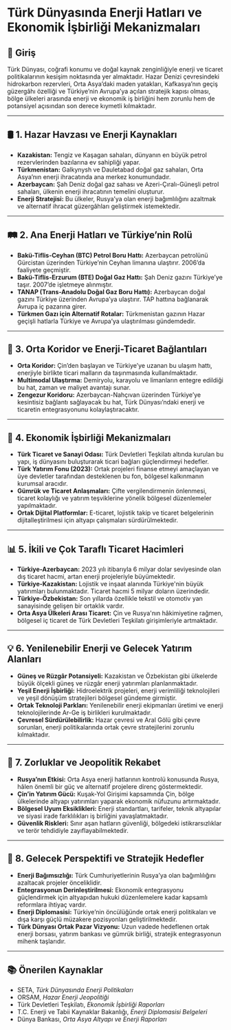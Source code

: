 # Türk Dünyasında Enerji Hatları ve Ekonomik İşbirliği Mekanizmaları

## 🧭 Giriş

Türk Dünyası, coğrafi konumu ve doğal kaynak zenginliğiyle enerji ve ticaret politikalarının kesişim noktasında yer almaktadır. Hazar Denizi çevresindeki hidrokarbon rezervleri, Orta Asya’daki maden yatakları, Kafkasya’nın geçiş güzergâhı özelliği ve Türkiye’nin Avrupa’ya açılan stratejik kapısı olması, bölge ülkeleri arasında enerji ve ekonomik iş birliğini hem zorunlu hem de potansiyel açısından son derece kıymetli kılmaktadır.

---

## 🛢️ 1. Hazar Havzası ve Enerji Kaynakları

- **Kazakistan:** Tengiz ve Kaşagan sahaları, dünyanın en büyük petrol rezervlerinden bazılarına ev sahipliği yapar.
- **Türkmenistan:** Galkynysh ve Dauletabad doğal gaz sahaları, Orta Asya’nın enerji ihracatında ana merkez konumundadır.
- **Azerbaycan:** Şah Deniz doğal gaz sahası ve Azeri-Çıralı-Güneşli petrol sahaları, ülkenin enerji ihracatının temelini oluşturur.
- **Enerji Stratejisi:** Bu ülkeler, Rusya’ya olan enerji bağımlılığını azaltmak ve alternatif ihracat güzergâhları geliştirmek istemektedir.

---

## 🛤️ 2. Ana Enerji Hatları ve Türkiye’nin Rolü

- **Bakü-Tiflis-Ceyhan (BTC) Petrol Boru Hattı:** Azerbaycan petrolünü Gürcistan üzerinden Türkiye’nin Ceyhan limanına ulaştırır. 2006’da faaliyete geçmiştir.
- **Bakü-Tiflis-Erzurum (BTE) Doğal Gaz Hattı:** Şah Deniz gazını Türkiye’ye taşır. 2007’de işletmeye alınmıştır.
- **TANAP (Trans-Anadolu Doğal Gaz Boru Hattı):** Azerbaycan doğal gazını Türkiye üzerinden Avrupa’ya ulaştırır. TAP hattına bağlanarak Avrupa iç pazarına girer.
- **Türkmen Gazı için Alternatif Rotalar:** Türkmenistan gazının Hazar geçişli hatlarla Türkiye ve Avrupa’ya ulaştırılması gündemdedir.

---

## 🔌 3. Orta Koridor ve Enerji-Ticaret Bağlantıları

- **Orta Koridor:** Çin’den başlayan ve Türkiye’ye uzanan bu ulaşım hattı, enerjiyle birlikte ticari malların da taşınmasında kullanılmaktadır.
- **Multimodal Ulaştırma:** Demiryolu, karayolu ve limanların entegre edildiği bu hat, zaman ve maliyet avantajı sunar.
- **Zengezur Koridoru:** Azerbaycan-Nahçıvan üzerinden Türkiye’ye kesintisiz bağlantı sağlayacak bu hat, Türk Dünyası’ndaki enerji ve ticaretin entegrasyonunu kolaylaştıracaktır.

---

## 🧱 4. Ekonomik İşbirliği Mekanizmaları

- **Türk Ticaret ve Sanayi Odası:** Türk Devletleri Teşkilatı altında kurulan bu yapı, iş dünyasını buluşturarak ticari bağları güçlendirmeyi hedefler.
- **Türk Yatırım Fonu (2023):** Ortak projeleri finanse etmeyi amaçlayan ve üye devletler tarafından desteklenen bu fon, bölgesel kalkınmanın kurumsal aracıdır.
- **Gümrük ve Ticaret Anlaşmaları:** Çifte vergilendirmenin önlenmesi, ticaret kolaylığı ve yatırım teşviklerine yönelik bölgesel düzenlemeler yapılmaktadır.
- **Ortak Dijital Platformlar:** E-ticaret, lojistik takip ve ticaret belgelerinin dijitalleştirilmesi için altyapı çalışmaları sürdürülmektedir.

---

## 📊 5. İkili ve Çok Taraflı Ticaret Hacimleri

- **Türkiye-Azerbaycan:** 2023 yılı itibarıyla 6 milyar dolar seviyesinde olan dış ticaret hacmi, artan enerji projeleriyle büyümektedir.
- **Türkiye-Kazakistan:** Lojistik ve inşaat alanında Türkiye'nin büyük yatırımları bulunmaktadır. Ticaret hacmi 5 milyar doların üzerindedir.
- **Türkiye-Özbekistan:** Son yıllarda özellikle tekstil ve otomotiv yan sanayisinde gelişen bir ortaklık vardır.
- **Orta Asya Ülkeleri Arası Ticaret:** Çin ve Rusya'nın hâkimiyetine rağmen, bölgesel iç ticaret de Türk Devletleri Teşkilatı girişimleriyle artmaktadır.

---

## 💡 6. Yenilenebilir Enerji ve Gelecek Yatırım Alanları

- **Güneş ve Rüzgâr Potansiyeli:** Kazakistan ve Özbekistan gibi ülkelerde büyük ölçekli güneş ve rüzgâr enerji yatırımları planlanmaktadır.
- **Yeşil Enerji İşbirliği:** Hidroelektrik projeleri, enerji verimliliği teknolojileri ve yeşil dönüşüm stratejileri bölgesel gündeme girmiştir.
- **Ortak Teknoloji Parkları:** Yenilenebilir enerji ekipmanları üretimi ve enerji teknolojilerinde Ar-Ge iş birlikleri kurulmaktadır.
- **Çevresel Sürdürülebilirlik:** Hazar çevresi ve Aral Gölü gibi çevre sorunları, enerji politikalarında ortak çevre stratejilerini zorunlu kılmaktadır.

---

## 🧩 7. Zorluklar ve Jeopolitik Rekabet

- **Rusya’nın Etkisi:** Orta Asya enerji hatlarının kontrolü konusunda Rusya, hâlen önemli bir güç ve alternatif projelere direnç göstermektedir.
- **Çin’in Yatırım Gücü:** Kuşak-Yol Girişimi kapsamında Çin, bölge ülkelerinde altyapı yatırımları yaparak ekonomik nüfuzunu artırmaktadır.
- **Bölgesel Uyum Eksiklikleri:** Enerji standartları, tarifeler, teknik altyapılar ve siyasi irade farklılıkları iş birliğini yavaşlatmaktadır.
- **Güvenlik Riskleri:** Sınır aşan hatların güvenliği, bölgedeki istikrarsızlıklar ve terör tehdidiyle zayıflayabilmektedir.

---

## 🔭 8. Gelecek Perspektifi ve Stratejik Hedefler

- **Enerji Bağımsızlığı:** Türk Cumhuriyetlerinin Rusya’ya olan bağımlılığını azaltacak projeler önceliklidir.
- **Entegrasyonun Derinleştirilmesi:** Ekonomik entegrasyonu güçlendirmek için altyapıdan hukuki düzenlemelere kadar kapsamlı reformlara ihtiyaç vardır.
- **Enerji Diplomasisi:** Türkiye’nin öncülüğünde ortak enerji politikaları ve dışa karşı güçlü müzakere pozisyonları geliştirilmektedir.
- **Türk Dünyası Ortak Pazar Vizyonu:** Uzun vadede hedeflenen ortak enerji borsası, yatırım bankası ve gümrük birliği, stratejik entegrasyonun mihenk taşlarıdır.

---

## 📚 Önerilen Kaynaklar

- SETA, _Türk Dünyasında Enerji Politikaları_
- ORSAM, _Hazar Enerji Jeopolitiği_
- Türk Devletleri Teşkilatı, _Ekonomik İşbirliği Raporları_
- T.C. Enerji ve Tabii Kaynaklar Bakanlığı, _Enerji Diplomasisi Belgeleri_
- Dünya Bankası, _Orta Asya Altyapı ve Enerji Raporları_
